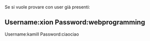 Se si vuole provare con user già presenti:

Username:xion
Password:webprogramming
------------------------------
Username:kamill
Password:ciaociao
